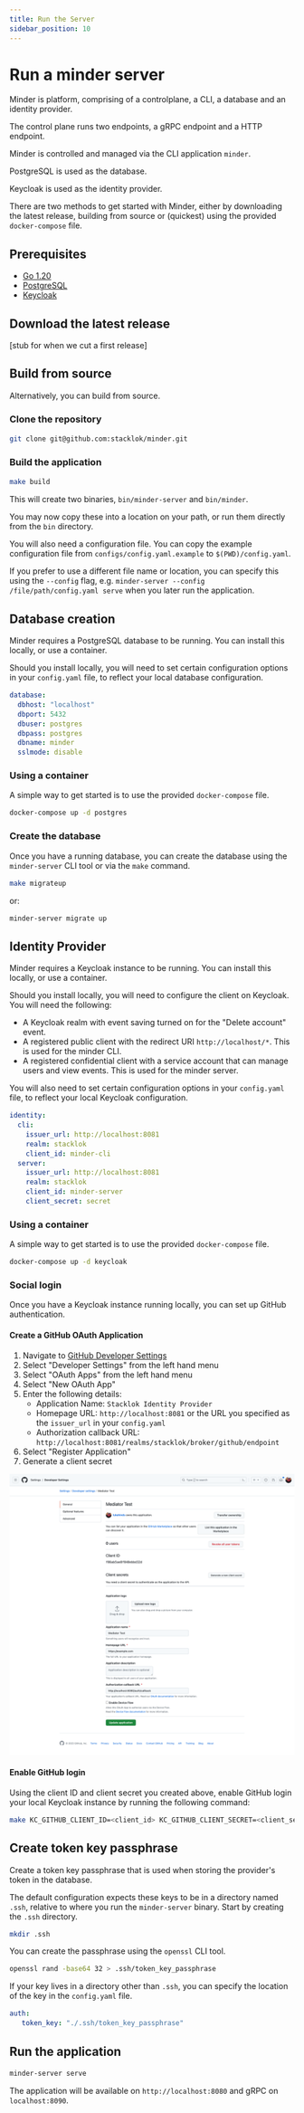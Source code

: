 ```yaml
---
title: Run the Server
sidebar_position: 10
---
```


# Run a minder server

Minder is platform, comprising of a controlplane, a CLI, a database and an identity provider.

The control plane runs two endpoints, a gRPC endpoint and a HTTP endpoint.

Minder is controlled and managed via the CLI application `minder`.

PostgreSQL is used as the database.

Keycloak is used as the identity provider.

There are two methods to get started with Minder, either by downloading the
latest release, building from source or (quickest) using the provided `docker-compose`
file.

## Prerequisites

- [Go 1.20](https://golang.org/doc/install)
- [PostgreSQL](https://www.postgresql.org/download/)
- [Keycloak](https://www.keycloak.org/guides)

## Download the latest release

[stub for when we cut a first release]

## Build from source

Alternatively, you can build from source.

### Clone the repository

```bash
git clone git@github.com:stacklok/minder.git
```

### Build the application

```bash
make build
```

This will create two binaries, `bin/minder-server` and `bin/minder`.

You may now copy these into a location on your path, or run them directly from the `bin` directory.

You will also need a configuration file. You can copy the example configuration file from `configs/config.yaml.example` to `$(PWD)/config.yaml`.

If you prefer to use a different file name or location, you can specify this using the `--config` 
flag, e.g. `minder-server --config /file/path/config.yaml serve` when you later run the application.

## Database creation

Minder requires a PostgreSQL database to be running. You can install this locally, or use a container.

Should you install locally, you will need to set certain configuration options in your `config.yaml` file, to reflect your local database configuration.

```yaml
database:
  dbhost: "localhost"
  dbport: 5432
  dbuser: postgres
  dbpass: postgres
  dbname: minder
  sslmode: disable
```

### Using a container

A simple way to get started is to use the provided `docker-compose` file.

```bash
docker-compose up -d postgres
```

### Create the database

Once you have a running database, you can create the database using the `minder-server` CLI tool or via the `make` command.

```bash
make migrateup
```

or:

```bash
minder-server migrate up
```

## Identity Provider
Minder requires a Keycloak instance to be running. You can install this locally, or use a container.

Should you install locally, you will need to configure the client on Keycloak.
You will need the following:
- A Keycloak realm with event saving turned on for the "Delete account" event.
- A registered public client with the redirect URI `http://localhost/*`. This is used for the minder CLI.
- A registered confidential client with a service account that can manage users and view events. This is used for the minder server.

You will also need to set certain configuration options in your `config.yaml` file, to reflect your local Keycloak configuration.
```yaml
identity:
  cli:
    issuer_url: http://localhost:8081
    realm: stacklok
    client_id: minder-cli
  server:
    issuer_url: http://localhost:8081
    realm: stacklok
    client_id: minder-server
    client_secret: secret
```

### Using a container

A simple way to get started is to use the provided `docker-compose` file.

```bash
docker-compose up -d keycloak
```

### Social login
Once you have a Keycloak instance running locally, you can set up GitHub authentication.

#### Create a GitHub OAuth Application

1. Navigate to [GitHub Developer Settings](https://github.com/settings/profile)
2. Select "Developer Settings" from the left hand menu
3. Select "OAuth Apps" from the left hand menu
4. Select "New OAuth App"
5. Enter the following details:
    - Application Name: `Stacklok Identity Provider`
    - Homepage URL: `http://localhost:8081` or the URL you specified as the `issuer_url` in your `config.yaml`
    - Authorization callback URL: `http://localhost:8081/realms/stacklok/broker/github/endpoint`
6. Select "Register Application"
7. Generate a client secret

![github oauth2 page](./images/github-settings-application.png)

#### Enable GitHub login

Using the client ID and client secret you created above, enable GitHub login your local Keycloak instance by running the 
following command:
```bash
make KC_GITHUB_CLIENT_ID=<client_id> KC_GITHUB_CLIENT_SECRET=<client_secret> github-login
```

## Create token key passphrase

Create a token key passphrase that is used when storing the provider's token in the database. 

The default configuration expects these keys to be in a directory named `.ssh`, relative to where you run the `minder-server` binary.
Start by creating the `.ssh` directory.

```bash
mkdir .ssh
```

You can create the passphrase using the `openssl` CLI tool.

```bash
openssl rand -base64 32 > .ssh/token_key_passphrase
```

If your key lives in a directory other than `.ssh`, you can specify the location of the key in the `config.yaml` file.

```yaml
auth:
   token_key: "./.ssh/token_key_passphrase"
```

## Run the application

```bash
minder-server serve
```

The application will be available on `http://localhost:8080` and gRPC on `localhost:8090`.
